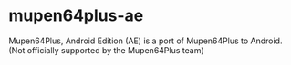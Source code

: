 mupen64plus-ae
==============

Mupen64Plus, Android Edition (AE) is a port of Mupen64Plus to Android. (Not officially supported by the Mupen64Plus team)